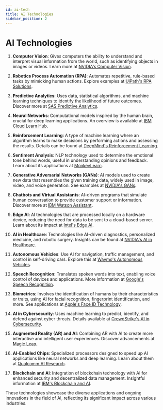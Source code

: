 ```yaml
---
id: ai-tech
title: AI Technologies
sidebar_position: 2
---
```


# AI Technologies

1. **Computer Vision**: Gives computers the ability to understand and interpret visual information from the world, such as identifying objects in images or videos. Learn more at [NVIDIA's Computer Vision](https://developer.nvidia.com/computer-vision).

2. **Robotics Process Automation (RPA)**: Automates repetitive, rule-based tasks by mimicking human actions. Explore examples at [UiPath's RPA Solutions](https://www.uipath.com/rpa/robotic-process-automation).

3. **Predictive Analytics**: Uses data, statistical algorithms, and machine learning techniques to identify the likelihood of future outcomes. Discover more at [SAS Predictive Analytics](https://www.sas.com/en_us/insights/analytics/predictive-analytics.html).

4. **Neural Networks**: Computational models inspired by the human brain, crucial for deep learning applications. An overview is available at [IBM Cloud Learn Hub](https://www.ibm.com/cloud/learn/neural-networks).

5. **Reinforcement Learning**: A type of machine learning where an algorithm learns to make decisions by performing actions and assessing the results. Details can be found at [DeepMind's Reinforcement Learning](https://deepmind.com/research/areas/reinforcement-learning).

6. **Sentiment Analysis**: NLP technology used to determine the emotional tone behind words, useful in understanding opinions and feedback. Learn about its applications at [MonkeyLearn](https://monkeylearn.com/sentiment-analysis/).

7. **Generative Adversarial Networks (GANs)**: AI models used to create new data that resembles the given training data, widely used in image, video, and voice generation. See examples at [NVIDIA's GANs](https://www.nvidia.com/en-us/research/generative-adversarial-networks/).

8. **Chatbots and Virtual Assistants**: AI-driven programs that simulate human conversation to provide customer support or information. Discover more at [IBM Watson Assistant](https://www.ibm.com/watson/ai-assistant/).

9. **Edge AI**: AI technologies that are processed locally on a hardware device, reducing the need for data to be sent to a cloud-based server. Learn about its impact at [Intel's Edge AI](https://www.intel.com/content/www/us/en/artificial-intelligence/edge-ai.html).

10. **AI in Healthcare**: Technologies like AI-driven diagnostics, personalized medicine, and robotic surgery. Insights can be found at [NVIDIA's AI in Healthcare](https://www.nvidia.com/en-us/industries/healthcare-life-sciences/).

11. **Autonomous Vehicles**: Use AI for navigation, traffic management, and control in self-driving cars. Explore this at [Waymo's Autonomous Vehicles](https://waymo.com/).

12. **Speech Recognition**: Translates spoken words into text, enabling voice control of devices and applications. More information at [Google's Speech Recognition](https://cloud.google.com/speech-to-text).

13. **Biometrics**: Involves the identification of humans by their characteristics or traits, using AI for facial recognition, fingerprint identification, and more. See applications at [Apple's Face ID Technology](https://www.apple.com/face-id/).

14. **AI in Cybersecurity**: Uses machine learning to predict, identify, and defend against cyber threats. Details available at [CrowdStrike's AI in Cybersecurity](https://www.crowdstrike.com/cybersecurity-101/ai-in-cybersecurity/).

15. **Augmented Reality (AR) and AI**: Combining AR with AI to create more interactive and intelligent user experiences. Discover advancements at [Magic Leap](https://www.magicleap.com/).

16. **AI-Enabled Chips**: Specialized processors designed to speed up AI applications like neural networks and deep learning. Learn about them at [Qualcomm AI Research](https://www.qualcomm.com/research/areas/artificial-intelligence).

17. **Blockchain and AI**: Integration of blockchain technology with AI for enhanced security and decentralized data management. Insightful information at [IBM's Blockchain and AI](https://www.ibm.com/blockchain/solutions/artificial-intelligence).

These technologies showcase the diverse applications and ongoing innovations in the field of AI, reflecting its significant impact across various industries.